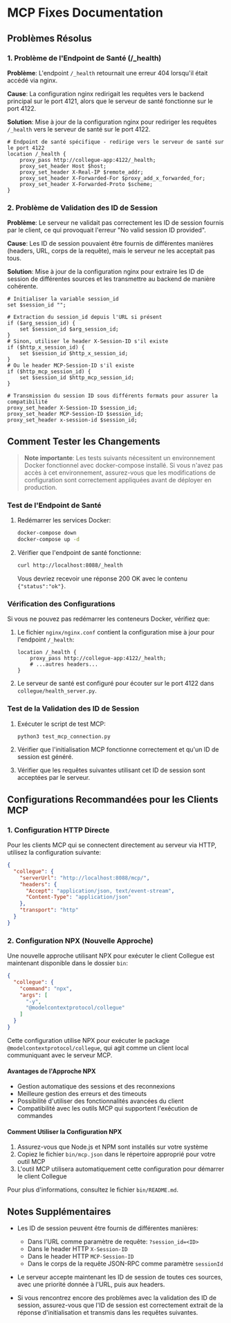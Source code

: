 # MCP Fixes Documentation

## Problèmes Résolus

### 1. Problème de l'Endpoint de Santé (/_health)

**Problème**: L'endpoint `/_health` retournait une erreur 404 lorsqu'il était accédé via nginx.

**Cause**: La configuration nginx redirigait les requêtes vers le backend principal sur le port 4121, alors que le serveur de santé fonctionne sur le port 4122.

**Solution**: Mise à jour de la configuration nginx pour rediriger les requêtes `/_health` vers le serveur de santé sur le port 4122.

```nginx
# Endpoint de santé spécifique - redirige vers le serveur de santé sur le port 4122
location /_health {
    proxy_pass http://collegue-app:4122/_health;
    proxy_set_header Host $host;
    proxy_set_header X-Real-IP $remote_addr;
    proxy_set_header X-Forwarded-For $proxy_add_x_forwarded_for;
    proxy_set_header X-Forwarded-Proto $scheme;
}
```

### 2. Problème de Validation des ID de Session

**Problème**: Le serveur ne validait pas correctement les ID de session fournis par le client, ce qui provoquait l'erreur "No valid session ID provided".

**Cause**: Les ID de session pouvaient être fournis de différentes manières (headers, URL, corps de la requête), mais le serveur ne les acceptait pas tous.

**Solution**: Mise à jour de la configuration nginx pour extraire les ID de session de différentes sources et les transmettre au backend de manière cohérente.

```nginx
# Initialiser la variable session_id
set $session_id "";

# Extraction du session_id depuis l'URL si présent
if ($arg_session_id) {
    set $session_id $arg_session_id;
}
# Sinon, utiliser le header X-Session-ID s'il existe
if ($http_x_session_id) {
    set $session_id $http_x_session_id;
}
# Ou le header MCP-Session-ID s'il existe
if ($http_mcp_session_id) {
    set $session_id $http_mcp_session_id;
}

# Transmission du session ID sous différents formats pour assurer la compatibilité
proxy_set_header X-Session-ID $session_id;
proxy_set_header MCP-Session-ID $session_id;
proxy_set_header x-session-id $session_id;
```

## Comment Tester les Changements

> **Note importante**: Les tests suivants nécessitent un environnement Docker fonctionnel avec docker-compose installé. Si vous n'avez pas accès à cet environnement, assurez-vous que les modifications de configuration sont correctement appliquées avant de déployer en production.

### Test de l'Endpoint de Santé

1. Redémarrer les services Docker:
   ```bash
   docker-compose down
   docker-compose up -d
   ```

2. Vérifier que l'endpoint de santé fonctionne:
   ```bash
   curl http://localhost:8088/_health
   ```
   
   Vous devriez recevoir une réponse 200 OK avec le contenu `{"status":"ok"}`.

### Vérification des Configurations

Si vous ne pouvez pas redémarrer les conteneurs Docker, vérifiez que:

1. Le fichier `nginx/nginx.conf` contient la configuration mise à jour pour l'endpoint `/_health`:
   ```nginx
   location /_health {
       proxy_pass http://collegue-app:4122/_health;
       # ...autres headers...
   }
   ```

2. Le serveur de santé est configuré pour écouter sur le port 4122 dans `collegue/health_server.py`.

### Test de la Validation des ID de Session

1. Exécuter le script de test MCP:
   ```bash
   python3 test_mcp_connection.py
   ```

2. Vérifier que l'initialisation MCP fonctionne correctement et qu'un ID de session est généré.

3. Vérifier que les requêtes suivantes utilisant cet ID de session sont acceptées par le serveur.

## Configurations Recommandées pour les Clients MCP

### 1. Configuration HTTP Directe

Pour les clients MCP qui se connectent directement au serveur via HTTP, utilisez la configuration suivante:

```json
{
  "collegue": {
    "serverUrl": "http://localhost:8088/mcp/",
    "headers": {
      "Accept": "application/json, text/event-stream",
      "Content-Type": "application/json"
    },
    "transport": "http"
  }
}
```

### 2. Configuration NPX (Nouvelle Approche)

Une nouvelle approche utilisant NPX pour exécuter le client Collegue est maintenant disponible dans le dossier `bin`:

```json
{
  "collegue": {
    "command": "npx",
    "args": [
      "-y",
      "@modelcontextprotocol/collegue"
    ]
  }
}
```

Cette configuration utilise NPX pour exécuter le package `@modelcontextprotocol/collegue`, qui agit comme un client local communiquant avec le serveur MCP.

#### Avantages de l'Approche NPX

- Gestion automatique des sessions et des reconnexions
- Meilleure gestion des erreurs et des timeouts
- Possibilité d'utiliser des fonctionnalités avancées du client
- Compatibilité avec les outils MCP qui supportent l'exécution de commandes

#### Comment Utiliser la Configuration NPX

1. Assurez-vous que Node.js et NPM sont installés sur votre système
2. Copiez le fichier `bin/mcp.json` dans le répertoire approprié pour votre outil MCP
3. L'outil MCP utilisera automatiquement cette configuration pour démarrer le client Collegue

Pour plus d'informations, consultez le fichier `bin/README.md`.

## Notes Supplémentaires

- Les ID de session peuvent être fournis de différentes manières:
  - Dans l'URL comme paramètre de requête: `?session_id=<ID>`
  - Dans le header HTTP `X-Session-ID`
  - Dans le header HTTP `MCP-Session-ID`
  - Dans le corps de la requête JSON-RPC comme paramètre `sessionId`

- Le serveur accepte maintenant les ID de session de toutes ces sources, avec une priorité donnée à l'URL, puis aux headers.

- Si vous rencontrez encore des problèmes avec la validation des ID de session, assurez-vous que l'ID de session est correctement extrait de la réponse d'initialisation et transmis dans les requêtes suivantes.